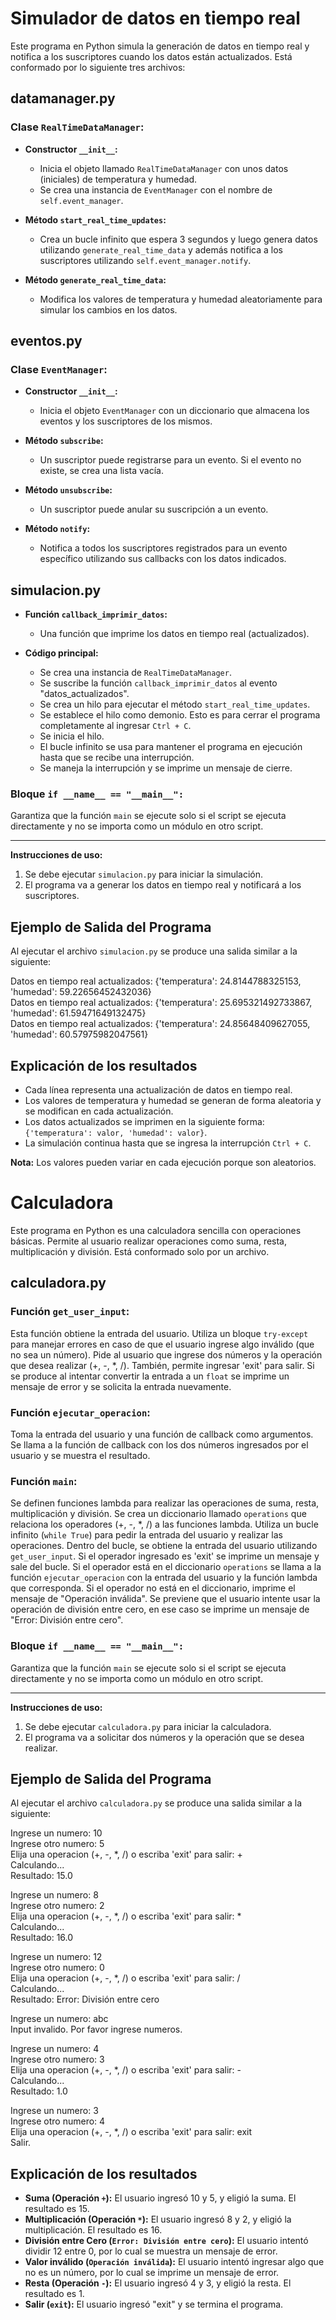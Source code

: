 # Simulador de datos en tiempo real

Este programa en Python simula la generación de datos en tiempo real y notifica a los suscriptores cuando los datos están actualizados. Está conformado por lo siguiente tres archivos:

## datamanager.py

### Clase `RealTimeDataManager`:

- **Constructor `__init__`:**
  - Inicia el objeto llamado `RealTimeDataManager` con unos datos (iniciales) de temperatura y humedad.
  - Se crea una instancia de `EventManager` con el nombre de `self.event_manager`.

- **Método `start_real_time_updates`:**
  - Crea un bucle infinito que espera 3 segundos y luego genera datos utilizando `generate_real_time_data` y además notifica a los suscriptores utilizando `self.event_manager.notify`.

- **Método `generate_real_time_data`:**
  - Modifica los valores de temperatura y humedad aleatoriamente para simular los cambios en los datos.

## eventos.py

### Clase `EventManager`:

- **Constructor `__init__`:**
  - Inicia el objeto `EventManager` con un diccionario que almacena los eventos y los suscriptores de los mismos.

- **Método `subscribe`:**
  - Un suscriptor puede registrarse para un evento. Si el evento no existe, se crea una lista vacía.

- **Método `unsubscribe`:**
  - Un suscriptor puede anular su suscripción a un evento.

- **Método `notify`:**
  - Notifica a todos los suscriptores registrados para un evento específico utilizando sus callbacks con los datos indicados.

## simulacion.py

- **Función `callback_imprimir_datos`:**
  - Una función que imprime los datos en tiempo real (actualizados).

- **Código principal:**
  - Se crea una instancia de `RealTimeDataManager`.
  - Se suscribe la función `callback_imprimir_datos` al evento "datos_actualizados".
  - Se crea un hilo para ejecutar el método `start_real_time_updates`.
  - Se establece el hilo como demonio. Esto es para cerrar el programa completamente al ingresar `Ctrl + C`.
  - Se inicia el hilo.
  - El bucle infinito se usa para mantener el programa en ejecución hasta que se recibe una interrupción.
  - Se maneja la interrupción y se imprime un mensaje de cierre.

### Bloque `if __name__ == "__main__":`

Garantiza que la función `main` se ejecute solo si el script se ejecuta directamente y no se importa como un módulo en otro script.

---

**Instrucciones de uso:**

1. Se debe ejecutar `simulacion.py` para iniciar la simulación.
2. El programa va a generar los datos en tiempo real y notificará a los suscriptores.

## Ejemplo de Salida del Programa

Al ejecutar el archivo `simulacion.py` se produce una salida similar a la siguiente:

Datos en tiempo real actualizados: {'temperatura': 24.8144788325153, 'humedad': 59.22656452432036}  
Datos en tiempo real actualizados: {'temperatura': 25.695321492733867, 'humedad': 61.59471649132475}  
Datos en tiempo real actualizados: {'temperatura': 24.85648409627055, 'humedad': 60.57975982047561}  


## Explicación de los resultados

- Cada línea representa una actualización de datos en tiempo real.
- Los valores de temperatura y humedad se generan de forma aleatoria y se modifican en cada actualización.
- Los datos actualizados se imprimen en la siguiente forma: `{'temperatura': valor, 'humedad': valor}`.
- La simulación continua hasta que se ingresa la interrupción `Ctrl + C`.

**Nota:** Los valores pueden variar en cada ejecución porque son aleatorios.

# Calculadora

Este programa en Python es una calculadora sencilla con operaciones básicas. Permite al usuario realizar operaciones como suma, resta, multiplicación y división. Está conformado solo por un archivo.

## calculadora.py

### Función `get_user_input`:

Esta función obtiene la entrada del usuario. Utiliza un bloque `try-except` para manejar errores en caso de que el usuario ingrese algo inválido (que no sea un número). Pide al usuario que ingrese dos números y la operación que desea realizar (+, -, *, /). También, permite ingresar 'exit' para salir. Si se produce al intentar convertir la entrada a un `float` se imprime un mensaje de error y se solicita la entrada nuevamente.

### Función `ejecutar_operacion`:

Toma la entrada del usuario y una función de callback como argumentos. Se llama a la función de callback con los dos números ingresados por el usuario y se muestra el resultado.

### Función `main`:

Se definen funciones lambda para realizar las operaciones de suma, resta, multiplicación y división. Se crea un diccionario llamado `operations` que relaciona los operadores (+, -, *, /) a las funciones lambda. Utiliza un bucle infinito (`while True`) para pedir la entrada del usuario y realizar las operaciones. Dentro del bucle, se obtiene la entrada del usuario utilizando `get_user_input`. Si el operador ingresado es 'exit' se imprime un mensaje y sale del bucle. Si el operador está en el diccionario `operations` se llama a la función `ejecutar_operacion` con la entrada del usuario y la función lambda que corresponda. Si el operador no está en el diccionario, imprime el mensaje de "Operación inválida". Se previene que el usuario intente usar la operación de división entre cero, en ese caso se imprime un mensaje de "Error: División entre cero".

### Bloque `if __name__ == "__main__":`

Garantiza que la función `main` se ejecute solo si el script se ejecuta directamente y no se importa como un módulo en otro script.

---

**Instrucciones de uso:**

1. Se debe ejecutar `calculadora.py` para iniciar la calculadora.
2. El programa va a solicitar dos números y la operación que se desea realizar.

## Ejemplo de Salida del Programa

Al ejecutar el archivo `calculadora.py` se produce una salida similar a la siguiente:

Ingrese un numero: 10  
Ingrese otro numero: 5  
Elija una operacion (+, -, *, /) o escriba 'exit' para salir: +  
Calculando...  
Resultado: 15.0  

Ingrese un numero: 8  
Ingrese otro numero: 2  
Elija una operacion (+, -, *, /) o escriba 'exit' para salir: *  
Calculando...  
Resultado: 16.0  

Ingrese un numero: 12  
Ingrese otro numero: 0  
Elija una operacion (+, -, *, /) o escriba 'exit' para salir: /  
Calculando...  
Resultado: Error: División entre cero  

Ingrese un numero: abc  
Input invalido. Por favor ingrese numeros.  

Ingrese un numero: 4  
Ingrese otro numero: 3  
Elija una operacion (+, -, *, /) o escriba 'exit' para salir: -  
Calculando...  
Resultado: 1.0  

Ingrese un numero: 3  
Ingrese otro numero: 4  
Elija una operacion (+, -, *, /) o escriba 'exit' para salir: exit  
Salir.  

## Explicación de los resultados

- **Suma (Operación `+`):** El usuario ingresó 10 y 5, y eligió la suma. El resultado es 15.
- **Multiplicación (Operación `*`):** El usuario ingresó 8 y 2, y eligió la multiplicación. El resultado es 16.
- **División entre Cero (`Error: División entre cero`):** El usuario intentó dividir 12 entre 0, por lo cual se muestra un mensaje de error.
- **Valor inválido (`Operación inválida`):** El usuario intentó ingresar algo que no es un número, por lo cual se imprime un mensaje de error.
- **Resta (Operación `-`):** El usuario ingresó 4 y 3, y eligió la resta. El resultado es 1.
- **Salir (`exit`):** El usuario ingresó "exit" y se termina el programa.

